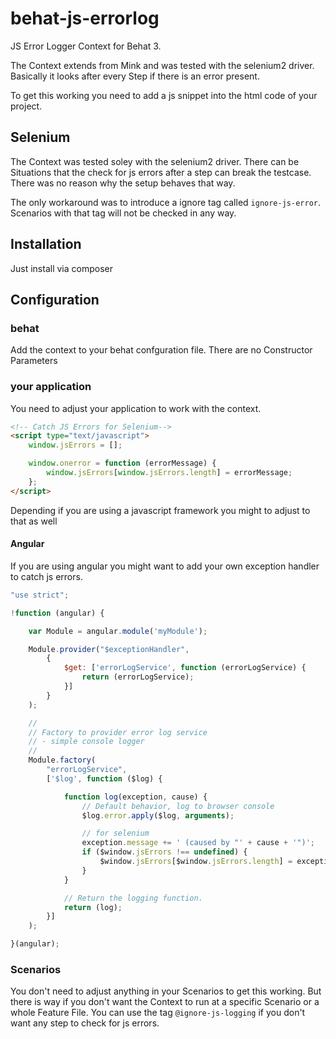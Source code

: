 # behat-js-errorlog

JS Error Logger Context for Behat 3.

The Context extends from Mink and was tested with the selenium2 driver. Basically it looks after every Step if there is
an error present.

To get this working you need to add a js snippet into the html code of your project.


## Selenium

The Context was tested soley with the selenium2 driver. There can be Situations that the check for js errors after a
step can break the testcase. There was no reason why the setup behaves that way.

The only workaround was to introduce a ignore tag called `ignore-js-error`. Scenarios with that tag will not be checked
in any way.


## Installation

Just install via composer


## Configuration

### behat

Add the context to your behat confguration file. There are no Constructor Parameters


### your application

You need to adjust your application to work with the context.

```html
<!-- Catch JS Errors for Selenium-->
<script type="text/javascript">
    window.jsErrors = [];

    window.onerror = function (errorMessage) {
        window.jsErrors[window.jsErrors.length] = errorMessage;
    };
</script>
```

Depending if you are using a javascript framework you might to adjust to that as well

#### Angular

If you are using angular you might want to add your own exception handler to catch js errors.

```javascript
"use strict";

!function (angular) {

    var Module = angular.module('myModule');

    Module.provider("$exceptionHandler",
        {
            $get: ['errorLogService', function (errorLogService) {
                return (errorLogService);
            }]
        }
    );

    //
    // Factory to provider error log service
    // - simple console logger
    //
    Module.factory(
        "errorLogService",
        ['$log', function ($log) {

            function log(exception, cause) {
                // Default behavior, log to browser console
                $log.error.apply($log, arguments);

                // for selenium
                exception.message += ' (caused by "' + cause + '")';
                if ($window.jsErrors !== undefined) {
                    $window.jsErrors[$window.jsErrors.length] = exception.message;
                }
            }

            // Return the logging function.
            return (log);
        }]
    );

}(angular);

```


### Scenarios

You don't need to adjust anything in your Scenarios to get this working. But there is way if you don't want the Context
to run at a specific Scenario or a whole Feature File. You can use the tag `@ignore-js-logging` if you don't want any
step to check for js errors.
